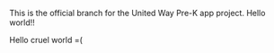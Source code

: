 This is the official branch for the United Way Pre-K app project.
Hello world!!

Hello cruel world =(
